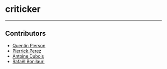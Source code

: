 # criticker

---

## Contributors

- [Quentin Pierson](https://github.com/quentin-pierson)
- [Pierrick Perez](https://github.com/pperezdev)
- [Antoine Dubois](https://github.com/antdbs)
- [Rafaël Bonilauri](https://github.com/RBonilauri)
